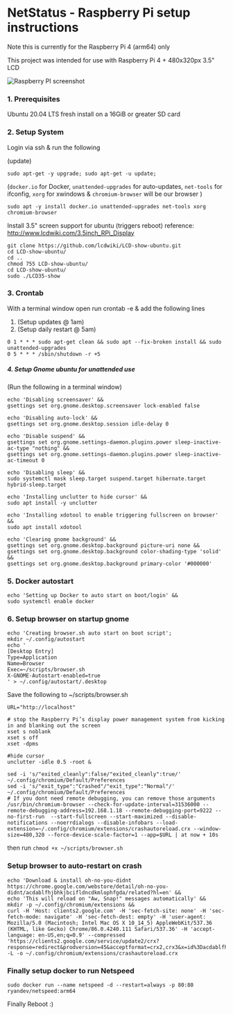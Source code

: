 # NetStatus - Raspberry Pi setup instructions
Note this is currently for the Raspberry Pi 4 (arm64) only

This project was intended for use with Raspberry Pi 4 + 480x320px 3.5" LCD

![Raspberry PI screenshot](https://raw.githubusercontent.com/Ryandev/NetStatus/master/documentation/rpi.jpg "Raspberry PI screenshot")

### 1. Prerequisites 
Ubuntu 20.04 LTS fresh install on a 16GiB or greater SD card

### 2. Setup System
Login via ssh & run the following

(update)
```
sudo apt-get -y upgrade; sudo apt-get -u update;
```
 
(`docker.io` for Docker, `unattended-upgrades` for auto-updates, `net-tools` for ifconfig, `xorg` for xwindows & `chromium-browser` will be our browser )
```
sudo apt -y install docker.io unattended-upgrades net-tools xorg chromium-browser
```

Install 3.5" screen support for ubuntu (triggers reboot)
reference: http://www.lcdwiki.com/3.5inch_RPi_Display
```
git clone https://github.com/lcdwiki/LCD-show-ubuntu.git
cd LCD-show-ubuntu/
cd ..
chmod 755 LCD-show-ubuntu/
cd LCD-show-ubuntu/
sudo ./LCD35-show 
```

 
### 3. Crontab
With a terminal window open run crontab -e & add the following lines
1. (Setup updates @ 1am)
2. (Setup daily restart @ 5am)
```
0 1 * * * sudo apt-get clean && sudo apt --fix-broken install && sudo unattended-upgrades
0 5 * * * /sbin/shutdown -r +5
```
 
 
##### 4. Setup Gnome ubuntu for unattended use
(Run the following in a terminal window)
```
echo 'Disabling screensaver' &&
gsettings set org.gnome.desktop.screensaver lock-enabled false
 
echo 'Disabling auto-lock' &&
gsettings set org.gnome.desktop.session idle-delay 0
 
echo 'Disable suspend' &&
gsettings set org.gnome.settings-daemon.plugins.power sleep-inactive-ac-type "nothing" &&
gsettings set org.gnome.settings-daemon.plugins.power sleep-inactive-ac-timeout 0
 
echo 'Disabling sleep' &&
sudo systemctl mask sleep.target suspend.target hibernate.target hybrid-sleep.target
 
echo 'Installing unclutter to hide cursor' &&
sudo apt install -y unclutter
 
echo 'Installing xdotool to enable triggering fullscreen on browser' &&
sudo apt install xdotool
 
echo 'Clearing gnome background' &&
gsettings set org.gnome.desktop.background picture-uri none &&
gsettings set org.gnome.desktop.background color-shading-type 'solid' &&
gsettings set org.gnome.desktop.background primary-color '#000000'
```
 
### 5. Docker autostart
```
echo 'Setting up Docker to auto start on boot/login' &&
sudo systemctl enable docker
```
 
### 6. Setup browser on startup gnome
```
echo 'Creating browser.sh auto start on boot script';
mkdir ~/.config/autostart
echo '
[Desktop Entry]
Type=Application
Name=Browser
Exec=~/scripts/browser.sh
X-GNOME-Autostart-enabled=true
' > ~/.config/autostart/.desktop
```

Save the following to ~/scripts/browser.sh
```
URL="http://localhost"

# stop the Raspberry Pi’s display power management system from kicking in and blanking out the screen
xset s noblank
xset s off
xset -dpms

#hide cursor
unclutter -idle 0.5 -root &

sed -i 's/"exited_cleanly":false/"exited_cleanly":true/' ~/.config/chromium/Default/Preferences
sed -i 's/"exit_type":"Crashed"/"exit_type":"Normal"/' ~/.config/chromium/Default/Preferences
# If you dont need remote debugging, you can remove those arguments
/usr/bin/chromium-browser --check-for-update-interval=31536000 --remote-debugging-address=192.168.1.18 --remote-debugging-port=9222 --no-first-run  --start-fullscreen --start-maximized --disable-notifications --noerrdialogs --disable-infobars --load-extension=~/.config/chromium/extensions/crashautoreload.crx --window-size=480,320 --force-device-scale-factor=1 --app=$URL | at now + 10s
```
then run `chmod +x ~/scripts/browser.sh`

### Setup browser to auto-restart on crash
```
echo 'Download & install oh-no-you-didnt https://chrome.google.com/webstore/detail/oh-no-you-didnt/acdablfhjbhkjbcifldncdkmlophfgda/related?hl=en' &&
echo 'This will reload on "Aw, Snap!" messages automatically' &&
mkdir -p ~/.config/chromium/extensions &&
curl -H 'Host: clients2.google.com' -H 'sec-fetch-site: none' -H 'sec-fetch-mode: navigate' -H 'sec-fetch-dest: empty' -H 'user-agent: Mozilla/5.0 (Macintosh; Intel Mac OS X 10_14_5) AppleWebKit/537.36 (KHTML, like Gecko) Chrome/86.0.4240.111 Safari/537.36' -H 'accept-language: en-US,en;q=0.9' --compressed 'https://clients2.google.com/service/update2/crx?response=redirect&prodversion=45&acceptformat=crx2,crx3&x=id%3Dacdablfhjbhkjbcifldncdkmlophfgda%26uc' -L -o ~/.config/chromium/extensions/crashautoreload.crx
```


### Finally setup docker to run Netspeed
```
sudo docker run --name netspeed -d --restart=always -p 80:80 ryandev/netspeed:arm64
```

Finally Reboot :)